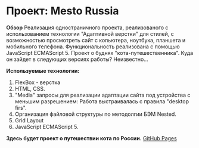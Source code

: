 # Проект: Mesto Russia

**Обзор**
Реализация одностраничного проекта, реализованого с использованием технологии "Адаптивной верстки" для стилей, с возможностью просмотреть сайт с копьютера, ноутбука, планшета и мобильного телефона. Функциональность реализована с помощью JavaScript ECMAScript 5.
Проект о буднях "кота-путешественника". Куда он зайдет в следующих версиях работы? Неизвестно...

**Используемые технологии:**
1. FlexBox - верстка
2. HTML, CSS.
3. "Media" запросы для реализации адаптации сайта под устройства с меньшим разрешением: Работа выстраивалась с правила "desktop firs".
4. Организация файловой структуры по методолгии БЭМ Nested.
5. Grid Layout
6. JavaScript ECMAScript 5.

**Здесь будет проект о путешествии кота по России.**
[GitHub Pages](https://seliverstovdanila.github.io/mesto-project/)
